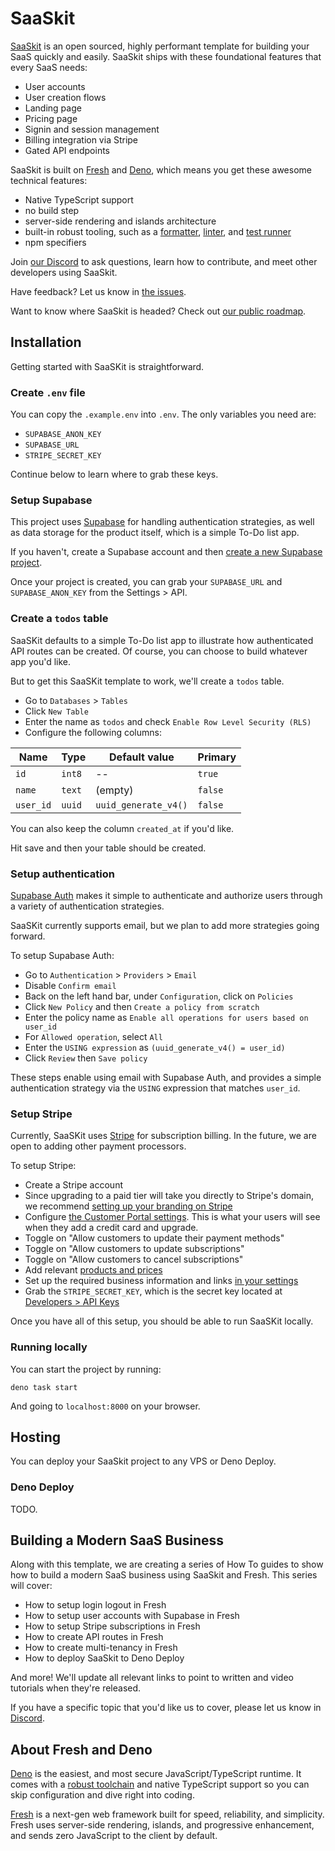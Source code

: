 # SaaSkit

[SaaSkit](https://deno.com/saaskit) is an open sourced, highly performant
template for building your SaaS quickly and easily. SaaSkit ships with these
foundational features that every SaaS needs:

- User accounts
- User creation flows
- Landing page
- Pricing page
- Signin and session management
- Billing integration via Stripe
- Gated API endpoints

SaaSkit is built on [Fresh](https://fresh.deno.dev) and
[Deno](https://deno.land), which means you get these awesome technical features:

- Native TypeScript support
- no build step
- server-side rendering and islands architecture
- built-in robust tooling, such as a
  [formatter](https://deno.land/manual/tools/formatter),
  [linter](https://deno.land/manual/tools/linter), and
  [test runner](https://deno.land/manual/basics/testing)
- npm specifiers

Join [our Discord](https://discord.gg/deno) to ask questions, learn how to
contribute, and meet other developers using SaaSkit.

Have feedback? Let us know in
[the issues](https://github.com/denoland/saaskit/issues).

Want to know where SaaSkit is headed? Check out [our public roadmap]().

## Installation

Getting started with SaaSKit is straightforward.

### Create `.env` file

You can copy the `.example.env` into `.env`. The only variables you need are:
- `SUPABASE_ANON_KEY`
- `SUPABASE_URL`
- `STRIPE_SECRET_KEY`

Continue below to learn where to grab these keys.

### Setup Supabase

This project uses [Supabase](https://supabase.com) for handling authentication strategies, as well as data storage for the product itself, which is a simple To-Do list app.

If you haven't, create a Supabase account and then [create a new Supabase project](https://app.supabase.com/projects).

Once your project is created, you can grab your `SUPABASE_URL` and `SUPABASE_ANON_KEY` from the Settings > API.

### Create a `todos` table

SaaSKit defaults to a simple To-Do list app to illustrate how authenticated API routes can be created. Of course, you can choose to build whatever app you'd like.

But to get this SaaSKit template to work, we'll create a `todos` table.

- Go to `Databases` > `Tables`
- Click `New Table`
- Enter the name as `todos` and check `Enable Row Level Security (RLS)`
- Configure the following columns:

| Name      | Type   | Default value              | Primary |
| --------- | ------ | -------------------------- | ------- |
| `id`      | `int8` | --                         | `true`  |
| `name`    | `text` | (empty)                    | `false` |
| `user_id` | `uuid` | `uuid_generate_v4()`       | `false` |

You can also keep the column `created_at` if you'd like.

Hit save and then your table should be created.

### Setup authentication

[Supabase Auth](https://supabase.com/docs/guides/auth/overview) makes it simple to authenticate and authorize users through a variety of authentication strategies.

SaaSKit currently supports email, but we plan to add more strategies going forward.

To setup Supabase Auth:

- Go to `Authentication` > `Providers` > `Email`
- Disable `Confirm email`
- Back on the left hand bar, under `Configuration`, click on `Policies`
- Click `New Policy` and then `Create a policy from scratch`
- Enter the policy name as `Enable all operations for users based on user_id`
- For `Allowed operation`, select `All`
- Enter the `USING expression` as `(uuid_generate_v4() = user_id)`
- Click `Review` then `Save policy`

These steps enable using email with Supabase Auth, and provides a simple authentication strategy via the `USING` expression that matches `user_id`.

### Setup Stripe

Currently, SaaSKit uses [Stripe](https://stripe.com) for subscription billing. In the future, we are open to adding other payment processors.

To setup Stripe:
- Create a Stripe account
- Since upgrading to a paid tier will take you directly to Stripe's domain, we recommend [setting up your branding on Stripe](https://dashboard.stripe.com/settings/branding)
- Configure [the Customer Portal settings](https://dashboard.stripe.com/test/settings/billing/portal). This is what your users will see when they add a credit card and upgrade.
- Toggle on "Allow customers to update their payment methods"
- Toggle on "Allow customers to update subscriptions"
- Toggle on "Allow customers to cancel subscriptions"
- Add relevant [products and prices](https://dashboard.stripe.com/test/products)
- Set up the required business information and links [in your settings](https://dashboard.stripe.com/settings)
- Grab the `STRIPE_SECRET_KEY`, which is the secret key located at [Developers > API Keys](https://dashboard.stripe.com/test/apikeys)

Once you have all of this setup, you should be able to run SaaSKit locally.

### Running locally

You can start the project by running:

```
deno task start
```

And going to `localhost:8000` on your browser.

## Hosting

You can deploy your SaaSkit project to any VPS or Deno Deploy.

### Deno Deploy

TODO.

## Building a Modern SaaS Business

Along with this template, we are creating a series of How To guides to show how
to build a modern SaaS business using SaaSkit and Fresh. This series will cover:

- How to setup login logout in Fresh
- How to setup user accounts with Supabase in Fresh
- How to setup Stripe subscriptions in Fresh
- How to create API routes in Fresh
- How to create multi-tenancy in Fresh
- How to deploy SaaSkit to Deno Deploy

And more! We'll update all relevant links to point to written and video
tutorials when they're released.

If you have a specific topic that you'd like us to cover, please let us know in
[Discord](https://discord.gg/deno).

## About Fresh and Deno

[Deno](https://deno.land) is the easiest, and most secure JavaScript/TypeScript
runtime. It comes with a [robust toolchain](https://deno.land/manual/tools) and
native TypeScript support so you can skip configuration and dive right into
coding.

[Fresh](https://fresh.deno.dev) is a next-gen web framework built for speed,
reliability, and simplicity. Fresh uses server-side rendering, islands, and
progressive enhancement, and sends zero JavaScript to the client by default.
